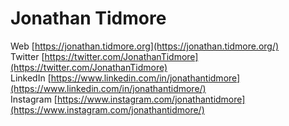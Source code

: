 # Jonathan Tidmore

Web [https://jonathan.tidmore.org](https://jonathan.tidmore.org/)  
Twitter [https://twitter.com/JonathanTidmore](https://twitter.com/JonathanTidmore)  
LinkedIn [https://www.linkedin.com/in/jonathantidmore](https://www.linkedin.com/in/jonathantidmore/)  
Instagram [https://www.instagram.com/jonathantidmore](https://www.instagram.com/jonathantidmore/)
